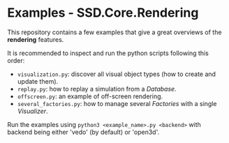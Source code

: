 # Examples - SSD.Core.Rendering

This repository contains a few examples that give a great overviews of the **rendering** features.

It is recommended to inspect and run the python scripts following this order:

* ``visualization.py``: discover all visual object types (how to create and update them).
* ``replay.py``: how to replay a simulation from a *Database*.
* ``offscreen.py``: an example of off-screen rendering.
* ``several_factories.py``: how to manage several *Factories* with a single *Visualizer*.

Run the examples using ``python3 <example_name>.py <backend>`` with backend being either 'vedo' (by default) or 'open3d'.
